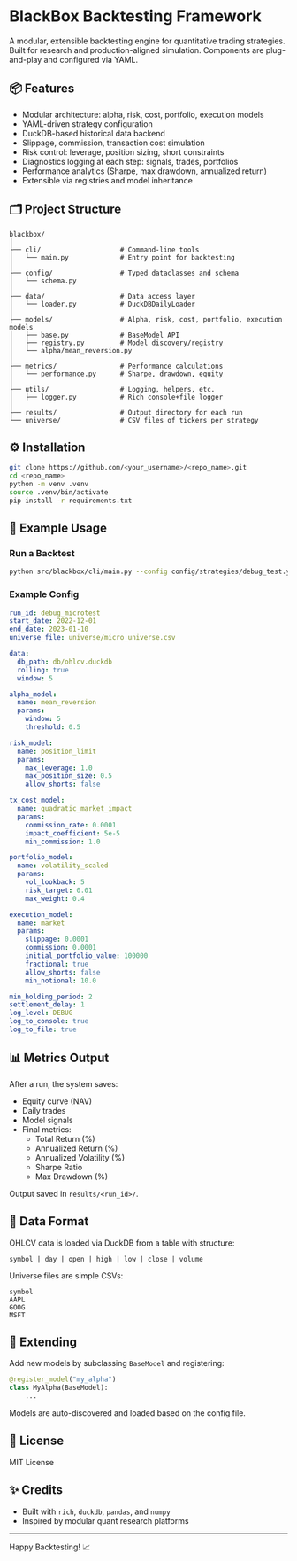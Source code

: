 
# BlackBox Backtesting Framework

A modular, extensible backtesting engine for quantitative trading strategies. Built for research and production-aligned simulation. Components are plug-and-play and configured via YAML.

## 📦 Features

- Modular architecture: alpha, risk, cost, portfolio, execution models
- YAML-driven strategy configuration
- DuckDB-based historical data backend
- Slippage, commission, transaction cost simulation
- Risk control: leverage, position sizing, short constraints
- Diagnostics logging at each step: signals, trades, portfolios
- Performance analytics (Sharpe, max drawdown, annualized return)
- Extensible via registries and model inheritance

## 🗂️ Project Structure

```
blackbox/
│
├── cli/                    # Command-line tools
│   └── main.py             # Entry point for backtesting
│
├── config/                 # Typed dataclasses and schema
│   └── schema.py
│
├── data/                   # Data access layer
│   └── loader.py           # DuckDBDailyLoader
│
├── models/                 # Alpha, risk, cost, portfolio, execution models
│   ├── base.py             # BaseModel API
│   ├── registry.py         # Model discovery/registry
│   └── alpha/mean_reversion.py
│
├── metrics/                # Performance calculations
│   └── performance.py      # Sharpe, drawdown, equity
│
├── utils/                  # Logging, helpers, etc.
│   ├── logger.py           # Rich console+file logger
│
├── results/                # Output directory for each run
└── universe/               # CSV files of tickers per strategy
```

## ⚙️ Installation

```bash
git clone https://github.com/<your_username>/<repo_name>.git
cd <repo_name>
python -m venv .venv
source .venv/bin/activate
pip install -r requirements.txt
```

## 🧠 Example Usage

### Run a Backtest

```bash
python src/blackbox/cli/main.py --config config/strategies/debug_test.yaml
```

### Example Config

```yaml
run_id: debug_microtest
start_date: 2022-12-01
end_date: 2023-01-10
universe_file: universe/micro_universe.csv

data:
  db_path: db/ohlcv.duckdb
  rolling: true
  window: 5

alpha_model:
  name: mean_reversion
  params:
    window: 5
    threshold: 0.5

risk_model:
  name: position_limit
  params:
    max_leverage: 1.0
    max_position_size: 0.5
    allow_shorts: false

tx_cost_model:
  name: quadratic_market_impact
  params:
    commission_rate: 0.0001
    impact_coefficient: 5e-5
    min_commission: 1.0

portfolio_model:
  name: volatility_scaled
  params:
    vol_lookback: 5
    risk_target: 0.01
    max_weight: 0.4

execution_model:
  name: market
  params:
    slippage: 0.0001
    commission: 0.0001
    initial_portfolio_value: 100000
    fractional: true
    allow_shorts: false
    min_notional: 10.0

min_holding_period: 2
settlement_delay: 1
log_level: DEBUG
log_to_console: true
log_to_file: true
```

## 📊 Metrics Output

After a run, the system saves:

- Equity curve (NAV)
- Daily trades
- Model signals
- Final metrics:
  - Total Return (%)
  - Annualized Return (%)
  - Annualized Volatility (%)
  - Sharpe Ratio
  - Max Drawdown (%)

Output saved in `results/<run_id>/`.

## 📁 Data Format

OHLCV data is loaded via DuckDB from a table with structure:

```
symbol | day | open | high | low | close | volume
```

Universe files are simple CSVs:

```
symbol
AAPL
GOOG
MSFT
```

## 🔧 Extending

Add new models by subclassing `BaseModel` and registering:

```python
@register_model("my_alpha")
class MyAlpha(BaseModel):
    ...
```

Models are auto-discovered and loaded based on the config file.

## 📝 License

MIT License

## ✨ Credits

- Built with `rich`, `duckdb`, `pandas`, and `numpy`
- Inspired by modular quant research platforms

---

Happy Backtesting! 📈
